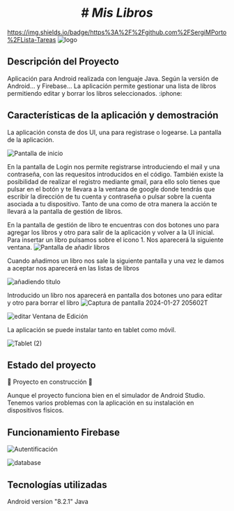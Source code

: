 <h1 align="center"><em> # Mis Libros </em> </h1>


https://img.shields.io/badge/https%3A%2F%2Fgithub.com%2FSergiMPorto%2FLista-Tareas
![logo](https://github.com/SergiMPorto/Lista-Tareas/assets/121488207/934cbfe4-7e4c-4141-901f-8076a44f58f7)


<h2>Descripción del Proyecto</h2>
Aplicación para Android realizada con lenguaje Java. Según la versión de Android... y Firebase...
La aplicación permite gestionar una lista de libros permitiendo editar y borrar los libros seleccionados. :iphone:

<h2>Características de la aplicación y demostración</h2>
La aplicación consta de dos UI, una para registrase o logearse. La pantalla de la aplicación.

![Pantalla de inicio](https://github.com/SergiMPorto/Lista-Tareas/assets/121488207/1d02b6e7-779b-43cd-b9bc-3361c26f919d)

En la pantalla de Login nos permite registrarse introduciendo el mail y una contraseña, con las requesitos introducidos en el código. 
También existe la posibilidad de realizar el registro mediante gmail, para ello solo tienes que pulsar en el botón y te llevara a la ventana de google donde tendrás que escribir la dirección de tu cuenta y contraseña o pulsar sobre la cuenta asociada a tu dispositivo. 
Tanto de una como de otra manera la acción te llevará a la pantalla  de gestión de libros.


En la pantalla de gestión de libro te encuentras con dos botones uno para agregar los libros y otro para salir de la aplicación y volver a la UI inicial.
Para insertar un libro pulsamos sobre el icono 1. Nos aparecerá la siguiente ventana. 
![Pantalla de añadir libros](https://github.com/SergiMPorto/Lista-Tareas/assets/121488207/731b87bc-83c9-4d24-a5c4-c5d95dd80c7b)


Cuando añadimos un libro nos sale la siguiente pantalla y una vez le damos a aceptar nos aparecerá en las listas de libros

![añadiendo titulo](https://github.com/SergiMPorto/Lista-Tareas/assets/121488207/d04d2d3e-3dc8-4a39-bf7c-eb25c4514744)






Introducido un libro nos aparecerá en pantalla dos botones uno para editar y otro para borrar el libro
![Captura de pantalla 2024-01-27 205602](https://github.com/SergiMPorto/Lista-Tareas/assets/121488207/096ef77c-7582-4fe8-aad4-78919e2d782d)T



![editar](https://github.com/SergiMPorto/Lista-Tareas/assets/121488207/80c84571-3273-4f91-b768-6c6d055addf8)
Ventana de Edición




La aplicación se puede instalar tanto en tablet como móvil. 

![Tablet (2)](https://github.com/SergiMPorto/Lista-Tareas/assets/121488207/84f3d2b2-506b-41b9-8a0e-3a8f2c515586)




<h2>Estado del proyecto</h2>

:construction: Proyecto en construcción :construction:

Aunque el proyecto funciona bien en el simulador de Android Studio. Tenemos varios problemas con la aplicación en su instalación en dispositivos físicos. 




<h2>Funcionamiento Firebase</h2>





![Autentificación](https://github.com/SergiMPorto/Lista-Tareas/assets/121488207/db595058-25ba-4dad-b293-491e98b777f9)

![database](https://github.com/SergiMPorto/Lista-Tareas/assets/121488207/f2b95bda-b233-4d90-8ec5-3f31b800443f)



<h2>Tecnologías utilizadas</h2>
Android version "8.2.1"
Java 






